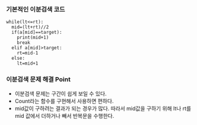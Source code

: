 ### 기본적인 이분검색 코드
```
while(lt<=rt):
  mid=(lt+rt)//2
  if(a[mid]==target):
    print(mid+1)
    break
  elif a[mid]>target:
    rt=mid-1
  else:
    lt=mid+1  
```

### 이분검색 문제 해결 Point
- 이분검색 문제는 구간이 쉽게 보일 수 있다.
- Count라는 함수를 구현해서 사용하면 편하다.
- mid값이 구하려는 결과가 되는 경우가 많다. 따라서 mid값을 구하기 위해 lt나 rt를 mid 값에서 더하거나 빼서 반복문을 수행한다.